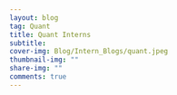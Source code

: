 ```yaml
---
layout: blog
tag: Quant
title: Quant Interns
subtitle: 
cover-img: Blog/Intern_Blogs/quant.jpeg
thumbnail-img: ""
share-img: ""
comments: true
---
```


